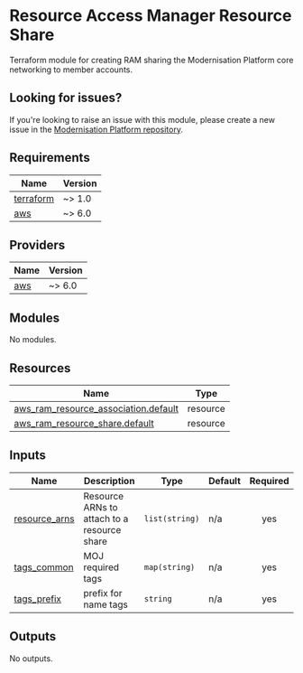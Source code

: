 # Resource Access Manager Resource Share

Terraform module for creating RAM sharing the Modernisation Platform core networking to member accounts.

## Looking for issues?

If you're looking to raise an issue with this module, please create a new issue in the [Modernisation Platform repository](https://github.com/ministryofjustice/modernisation-platform/issues).

<!-- BEGIN_TF_DOCS -->

## Requirements

| Name                                                                     | Version |
| ------------------------------------------------------------------------ | ------- |
| <a name="requirement_terraform"></a> [terraform](#requirement_terraform) | ~> 1.0  |
| <a name="requirement_aws"></a> [aws](#requirement_aws)                   | ~> 6.0  |

## Providers

| Name                                             | Version |
| ------------------------------------------------ | ------- |
| <a name="provider_aws"></a> [aws](#provider_aws) | ~> 6.0  |

## Modules

No modules.

## Resources

| Name                                                                                                                                         | Type     |
| -------------------------------------------------------------------------------------------------------------------------------------------- | -------- |
| [aws_ram_resource_association.default](https://registry.terraform.io/providers/hashicorp/aws/latest/docs/resources/ram_resource_association) | resource |
| [aws_ram_resource_share.default](https://registry.terraform.io/providers/hashicorp/aws/latest/docs/resources/ram_resource_share)             | resource |

## Inputs

| Name                                                                     | Description                                 | Type           | Default | Required |
| ------------------------------------------------------------------------ | ------------------------------------------- | -------------- | ------- | :------: |
| <a name="input_resource_arns"></a> [resource_arns](#input_resource_arns) | Resource ARNs to attach to a resource share | `list(string)` | n/a     |   yes    |
| <a name="input_tags_common"></a> [tags_common](#input_tags_common)       | MOJ required tags                           | `map(string)`  | n/a     |   yes    |
| <a name="input_tags_prefix"></a> [tags_prefix](#input_tags_prefix)       | prefix for name tags                        | `string`       | n/a     |   yes    |

## Outputs

No outputs.

<!-- END_TF_DOCS -->
